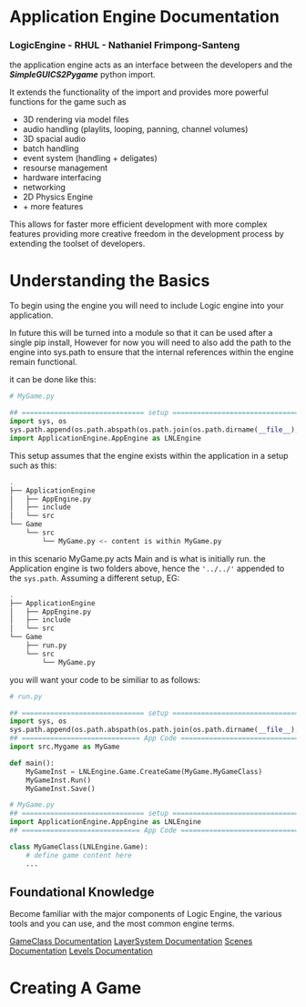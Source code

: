 # Application Engine Documentation


### LogicEngine - RHUL - Nathaniel Frimpong-Santeng

the application engine acts as an interface between the developers and the **_SimpleGUICS2Pygame_** python import.

It extends the functionality of the import and provides more powerful functions for the game such as
* 3D rendering via model files
* audio handling (playlits, looping, panning, channel volumes)
* 3D spacial audio
* batch handling
* event system (handling + deligates)
* resourse management
* hardware interfacing
* networking
* 2D Physics Engine
* \+ more features


This allows for faster more efficient development with more complex features
providing more creative freedom in the development process by extending the toolset of developers.




# Understanding the Basics


To begin using the engine you will need to include Logic engine into your application.

In future this will be turned into a module so that it can be used after a single pip install, However for now you will need to also add the path to the engine into sys.path to ensure that the internal references within the engine remain functional.


it can be done like this:

```python
# MyGame.py

## ============================== setup ===================================
import sys, os
sys.path.append(os.path.abspath(os.path.join(os.path.dirname(__file__), '../../')))
import ApplicationEngine.AppEngine as LNLEngine

```
This setup assumes that the engine exists within the application in a setup such as this:


```bash
.
├── ApplicationEngine
│   ├── AppEngine.py
│   ├── include
│   └── src
└── Game
    └── src
        └── MyGame.py <- content is within MyGame.py
```


in this scenario MyGame.py acts Main and is what is initially run. the Application engine is two folders above, hence the `'../../'` appended to the `sys.path`.
Assuming a different setup, EG:

``` Bash
.
├── ApplicationEngine
│   ├── AppEngine.py
│   ├── include
│   └── src
└── Game
    ├── run.py
    └── src
        └── MyGame.py

```

you will want your code to be similiar to as follows:

```python
# run.py

## ============================== setup ===================================
import sys, os
sys.path.append(os.path.abspath(os.path.join(os.path.dirname(__file__), '../')))
## ============================= App Code =================================
import src.Mygame as MyGame

def main():
    MyGameInst = LNLEngine.Game.CreateGame(MyGame.MyGameClass)
    MyGameInst.Run()
    MyGameInst.Save()
```

```python
# MyGame.py
## ============================== setup ===================================
import ApplicationEngine.AppEngine as LNLEngine
## ============================= App Code =================================

class MyGameClass(LNLEngine.Game):
    # define game content here
    ...
```

## Foundational Knowledge

Become familiar with the major components of Logic Engine, the various tools and you can use, and the most common engine terms.


[GameClass Documentation](../Docs/Engine/GameClass.md "GameClass Documentation")
[LayerSystem Documentation](../Docs/Engine/LayerSystem.md "LayerSystem Documentation")
[Scenes Documentation](../Docs/Engine/Scenes.md "Scenes Documentation")
[Levels Documentation](../Docs/Engine/Levels.md "Levels Documentation")



# Creating A Game

